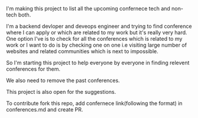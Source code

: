 I'm making this project to list all the upcoming confernece tech and non-tech both. 

I'm a backend devloper and deveops engineer and trying to find conference where I can apply or which are related to my work but it's really very hard. One option I've is to check for all the conferences which is related to my work or I want to do is by checking one on one i.e visiting large number of websites and related communities which is next to impossible.

So I'm starting this project to help everyone by everyone in finding relevent conferences for them.

We also need to remove the past conferences.

This project is also open for the suggestions.

To contribute fork this repo, add confernece link(following the format) in conferences.md and create PR.
